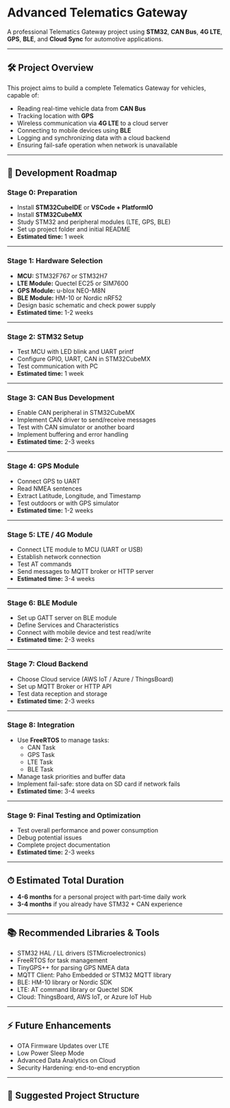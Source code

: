 # Advanced Telematics Gateway

A professional Telematics Gateway project using **STM32**, **CAN Bus**, **4G LTE**, **GPS**, **BLE**, and **Cloud Sync** for automotive applications.

---

## 🛠 Project Overview

This project aims to build a complete Telematics Gateway for vehicles, capable of:

- Reading real-time vehicle data from **CAN Bus**
- Tracking location with **GPS**
- Wireless communication via **4G LTE** to a cloud server
- Connecting to mobile devices using **BLE**
- Logging and synchronizing data with a cloud backend
- Ensuring fail-safe operation when network is unavailable

---

## 📌 Development Roadmap

### **Stage 0: Preparation**
- Install **STM32CubeIDE** or **VSCode + PlatformIO**
- Install **STM32CubeMX**
- Study STM32 and peripheral modules (LTE, GPS, BLE)
- Set up project folder and initial README
- **Estimated time:** 1 week

---

### **Stage 1: Hardware Selection**
- **MCU:** STM32F767 or STM32H7
- **LTE Module:** Quectel EC25 or SIM7600
- **GPS Module:** u-blox NEO-M8N
- **BLE Module:** HM-10 or Nordic nRF52
- Design basic schematic and check power supply
- **Estimated time:** 1-2 weeks

---

### **Stage 2: STM32 Setup**
- Test MCU with LED blink and UART printf
- Configure GPIO, UART, CAN in STM32CubeMX
- Test communication with PC
- **Estimated time:** 1 week

---

### **Stage 3: CAN Bus Development**
- Enable CAN peripheral in STM32CubeMX
- Implement CAN driver to send/receive messages
- Test with CAN simulator or another board
- Implement buffering and error handling
- **Estimated time:** 2-3 weeks

---

### **Stage 4: GPS Module**
- Connect GPS to UART
- Read NMEA sentences
- Extract Latitude, Longitude, and Timestamp
- Test outdoors or with GPS simulator
- **Estimated time:** 1-2 weeks

---

### **Stage 5: LTE / 4G Module**
- Connect LTE module to MCU (UART or USB)
- Establish network connection
- Test AT commands
- Send messages to MQTT broker or HTTP server
- **Estimated time:** 3-4 weeks

---

### **Stage 6: BLE Module**
- Set up GATT server on BLE module
- Define Services and Characteristics
- Connect with mobile device and test read/write
- **Estimated time:** 2-3 weeks

---

### **Stage 7: Cloud Backend**
- Choose Cloud service (AWS IoT / Azure / ThingsBoard)
- Set up MQTT Broker or HTTP API
- Test data reception and storage
- **Estimated time:** 2-3 weeks

---

### **Stage 8: Integration**
- Use **FreeRTOS** to manage tasks:
  - CAN Task
  - GPS Task
  - LTE Task
  - BLE Task
- Manage task priorities and buffer data
- Implement fail-safe: store data on SD card if network fails
- **Estimated time:** 3-4 weeks

---

### **Stage 9: Final Testing and Optimization**
- Test overall performance and power consumption
- Debug potential issues
- Complete project documentation
- **Estimated time:** 2-3 weeks

---

## ⏱ Estimated Total Duration
- **4-6 months** for a personal project with part-time daily work  
- **3-4 months** if you already have STM32 + CAN experience

---

## 📚 Recommended Libraries & Tools
- STM32 HAL / LL drivers (STMicroelectronics)
- FreeRTOS for task management
- TinyGPS++ for parsing GPS NMEA data
- MQTT Client: Paho Embedded or STM32 MQTT library
- BLE: HM-10 library or Nordic SDK
- LTE: AT command library or Quectel SDK
- Cloud: ThingsBoard, AWS IoT, or Azure IoT Hub

---

## ⚡ Future Enhancements
- OTA Firmware Updates over LTE
- Low Power Sleep Mode
- Advanced Data Analytics on Cloud
- Security Hardening: end-to-end encryption

---

## 📂 Suggested Project Structure

